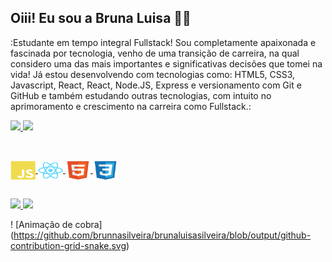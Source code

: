 ## Oiii! Eu sou a Bruna Luisa 🙋‍♀
:Estudante em tempo integral Fullstack!
Sou completamente apaixonada e fascinada por tecnologia, venho de uma transição de carreira, na qual considero uma das
mais importantes e significativas decisões que tomei na vida! Já estou desenvolvendo com tecnologias como: HTML5, CSS3,
Javascript, React, React, Node.JS, Express e versionamento com Git e GitHub e também estudando outras tecnologias, 
com intuito no aprimoramento e crescimento na carreira como Fullstack.:


<div>
  <a href="https://github.com/brunnasilveira">
  <img height="180em" src="https://github-readme-stats.vercel.app/api?username=brunnasilveira&show_icons=true&theme=monokai&include_all_commits=true&count_private=true"/>
  <img height="180em" src="https://github-readme-stats.vercel.app/api/top-langs/?username=brunnasilveira&layout=compact&langs_count=16&theme=monokai"/>
</div>
  
  ##
  
 <Div estilo="display: inline_block"><br>
    <img align="center" alt="Rafa-Js" height="30" width="40" src="https://raw.githubusercontent.com/devicons/devicon/master/icons/javascript/javascript-plain.svg">
    <img align="center" alt="Rafa-React" height="30" width="40" src="https://raw.githubusercontent.com/devicons/devicon/master/icons/react/react-original.svg">
    <img align="center" alt="Rafa-HTML" height="30" width="40" src="https://raw.githubusercontent.com/devicons/devicon/master/icons/html5/html5-original.svg">
    <img align="center" alt="Rafa-CSS" height="30" width="40" src="https://raw.githubusercontent.com/devicons/devicon/master/icons/css3/css3-original.svg">
</div>
  
  ##
 
<div> 
  <A href="mailto:brunnaluiisa.bl@gmail.com"> <img src=https://img.shields.io/badge/Gmail-D14836?style=for-the-badge&logo=gmail&logoColor=white Alvo="_blank"> </a>
  <A href="https://www.linkedin.com/in/brunaluisasilveira" Alvo="_blank"> <img src="https://img.shields.io/badge/-LinkedIn-%230077B5?Style=for-the badge&logo=linkedin&logoColor=white" target="_blank"> </a> 
  
   ! [Animação de cobra] (https://github.com/brunnasilveira/brunaluisasilveira/blob/output/github-contribution-grid-snake.svg)

</div>
